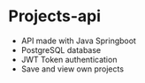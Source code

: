 # Projects-api

- API made with Java Springboot
- PostgreSQL database
- JWT Token authentication
- Save and view own projects
